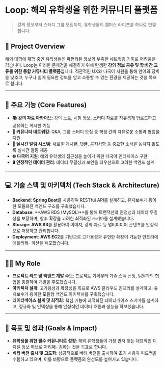 # Loop: 해외 유학생을 위한 커뮤니티 플랫폼

> 강의 정보부터 스터디 그룹 모집까지, 유학생들의 캠퍼스 라이프를 하나로 연결합니다.

## 📌 Project Overview
해외 대학에 재학 중인 유학생들은 파편화된 정보와 부족한 네트워킹 기회로 어려움을 겪습니다. Loop는 이러한 문제점을 해결하기 위해 탄생한 **강의 정보 공유 및 학생 간 교류를 위한 통합 커뮤니티 플랫폼**입니다. 직관적인 UX와 다국어 지원을 통해 언어의 장벽을 낮추고, 누구나 쉽게 필요한 정보를 얻고 소통할 수 있는 환경을 제공하는 것을 목표로 합니다.

---

## 🚀 주요 기능 (Core Features)

-   **📚 강의 자료 아카이브**: 강의 노트, 시험 정보, 스터디 자료를 자유롭게 업로드하고 공유하는 게시판 기능
-   **🤝 커뮤니티 네트워킹**: Q&A, 그룹 스터디 모집 등 학생 간의 자유로운 소통과 협업을 지원
-   **🔔 실시간 알림 시스템**: 새로운 게시글, 댓글, 공지사항 등 중요한 소식을 놓치지 않도록 실시간 알림 제공
-   **🌐 다국어 지원**: 해외 유학생의 접근성을 높이기 위한 다국어 인터페이스 구현
-   **🔒 안정적인 데이터 관리**: 데이터 무결성과 보안을 최우선으로 고려한 백엔드 설계

---

## 💻 기술 스택 및 아키텍처 (Tech Stack & Architecture)

-   **Backend**: **Spring Boot**를 사용하여 RESTful API를 설계하고, 유지보수가 용이한 모듈화된 백엔드 구조를 구축했습니다.
-   **Database**: **AWS RDS (MySQL)**를 통해 트랜잭션의 안정성과 데이터 무결성을 보장하며, 향후 확장을 고려한 최적화된 스키마를 설계했습니다.
-   **Storage**: **AWS S3**를 활용하여 이미지, 강의 자료 등 멀티미디어 콘텐츠를 안정적으로 저장하고 관리합니다.
-   **Deployment**: **AWS EC2**를 기반으로 고가용성과 유연한 확장이 가능한 인프라에 애플리케-   이션을 배포했습니다.

---

## 👨‍💻 My Role

-   **프로젝트 리드 및 백엔드 개발 주도**: 프로젝트 기획부터 기술 스택 선정, 팀원과의 협업을 총괄하며 개발을 주도했습니다.
-   **아키텍처 설계**: 고가용성과 확장성을 목표로 AWS 클라우드 인프라를 설계하고, 유지보수가 용이한 모듈형 백엔드 아키텍처를 구축했습니다.
-   **데이터베이스 설계 및 최적화**: 핵심 기능에 최적화된 데이터베이스 스키마를 설계하고, 정규화 및 인덱싱을 통해 안정적인 데이터 흐름과 성능을 확보했습니다.

---

## 🎯 목표 및 성과 (Goals & Impact)

-   **유학생을 위한 필수 커뮤니티로 성장**: 해외 유학생들이 가장 먼저 찾는 대표적인 디지털 정보 허브로 자리매-   김하는 것을 목표로 합니다.
-   **베타 버전 출시 및 고도화**: 성공적으로 베타 버전을 출시하여 초기 사용자 피드백을 수렴하고 있으며, 이를 바탕으로 플랫폼의 완성도를 높여가고 있습니다.
